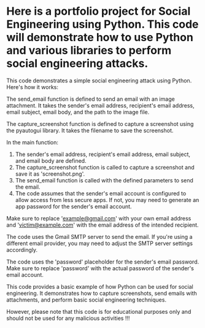 # Here is a portfolio project for Social Engineering using Python. This code will demonstrate how to use Python and various libraries to perform social engineering attacks.

This code demonstrates a simple social engineering attack using Python. Here's how it works:

The send_email function is defined to send an email with an image attachment. It takes the sender's email address, recipient's email address, email subject, email body, and the path to the image file.

The capture_screenshot function is defined to capture a screenshot using the pyautogui library. It takes the filename to save the screenshot.

In the main function:

1. The sender's email address, recipient's email address, email subject, and email body are defined.
2. The capture_screenshot function is called to capture a screenshot and save it as 'screenshot.png'.
3. The send_email function is called with the defined parameters to send the email.
4. The code assumes that the sender's email account is configured to allow access from less secure apps. If not, you may need to generate an app password for the sender's email account.

Make sure to replace 'example@gmail.com' with your own email address and 'victim@example.com' with the email address of the intended recipient.

The code uses the Gmail SMTP server to send the email. If you're using a different email provider, you may need to adjust the SMTP server settings accordingly.

The code uses the 'password' placeholder for the sender's email password. Make sure to replace 'password' with the actual password of the sender's email account.

This code provides a basic example of how Python can be used for social engineering. It demonstrates how to capture screenshots, send emails with attachments, and perform basic social engineering techniques.

However, please note that this code is for educational purposes only and should not be used for any malicious activities !!!

